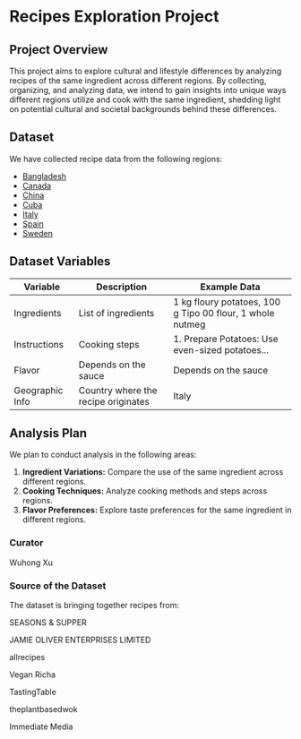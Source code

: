 # Recipes Exploration Project

## Project Overview

This project aims to explore cultural and lifestyle differences by analyzing recipes of the same ingredient across different regions. By collecting, organizing, and analyzing data, we intend to gain insights into unique ways different regions utilize and cook with the same ingredient, shedding light on potential cultural and societal backgrounds behind these differences.

## Dataset

We have collected recipe data from the following regions:

- [Bangladesh](data/Bangladesh.csv)
- [Canada](data/Canada.csv)
- [China](data/China.csv)
- [Cuba](data/Cuba.csv)
- [Italy](data/Italy.csv)
- [Spain](data/Spain.csv)
- [Sweden](data/Sweden.csv)

## Dataset Variables

| Variable       | Description                                      | Example Data                                                      |
|----------------|--------------------------------------------------|-------------------------------------------------------------------|
| Ingredients    | List of ingredients                               | 1 kg floury potatoes, 100 g Tipo 00 flour, 1 whole nutmeg         |
| Instructions   | Cooking steps                                     | 1. Prepare Potatoes: Use even-sized potatoes...                   |
| Flavor         | Depends on the sauce                               | Depends on the sauce                                               |
| Geographic Info| Country where the recipe originates               | Italy    

## Analysis Plan
We plan to conduct analysis in the following areas:

1. **Ingredient Variations:** Compare the use of the same ingredient across different regions.
2. **Cooking Techniques:** Analyze cooking methods and steps across regions.
3. **Flavor Preferences:** Explore taste preferences for the same ingredient in different regions.

### Curator

Wuhong Xu

### Source of the Dataset

The dataset is bringing together recipes from:

SEASONS & SUPPER

JAMIE OLIVER ENTERPRISES LIMITED

allrecipes

Vegan Richa

TastingTable

theplantbasedwok

Immediate Media 
